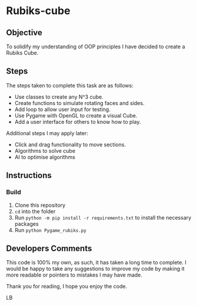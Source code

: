 # Rubiks-cube

## Objective
To solidify my understanding of OOP principles I have decided to create a Rubiks Cube.

## Steps
The steps taken to complete this task are as follows:
- Use classes to create any N^3 cube.
- Create functions to simulate rotating faces and sides.  
- Add loop to allow user input for testing. 
- Use Pygame with OpenGL to create a visual Cube.
- Add a user interface for others to know how to play. 

Additional steps I may apply later:
- Click and drag functionality to move sections. 
- Algorithms to solve cube
- AI to optimise algorithms 

## Instructions
### Build
1. Clone this repository
2. `cd` into the folder
3. Run `python -m pip install -r requirements.txt` to install the necessary packages
4. Run `python Pygame_rubiks.py`

## Developers Comments
This code is 100% my own, as such, it has taken a long time to complete. 
I would be happy to take any suggestions to improve my code by making it more readable or 
pointers to mistakes I may have made. 

Thank you for reading, I hope you enjoy the code.

LB
